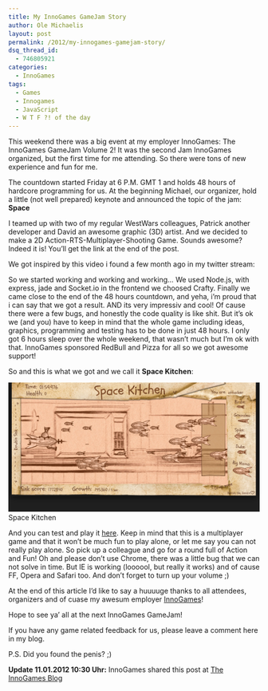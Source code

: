 ```yaml
---
title: My InnoGames GameJam Story
author: Ole Michaelis
layout: post
permalink: /2012/my-innogames-gamejam-story/
dsq_thread_id:
  - 746805921
categories:
  - InnoGames
tags:
  - Games
  - Innogames
  - JavaScript
  - W T F ?! of the day
---
```


This weekend there was a big event at my employer InnoGames: The InnoGames GameJam Volume 2!
It was the second Jam InnoGames organized, but the first time for me attending. So there were tons of new experience and fun for me.

The countdown started Friday at 6 P.M. GMT 1 and holds 48 hours of hardcore programming for us. At the beginning Michael, our organizer, hold a little (not well prepared) keynote and announced the topic of the jam: **Space**

I teamed up with two of my regular WestWars colleagues, Patrick another developer and David an awesome graphic (3D) artist. And we decided to make a 2D Action-RTS-Multiplayer-Shooting Game. Sounds awesome? Indeed it is! You’ll get the link at the end of the post.

We got inspired by this video i found a few month ago in my twitter stream:

So we started working and working and working… We used Node.js, with express, jade and Socket.io in the frontend we choosed Crafty.
Finally we came close to the end of the 48 hours countdown, and yeha, i’m proud that i can say that we got a result. AND its very impressiv and cool! Of cause there were a few bugs, and honestly the code quality is like shit. But it’s ok we (and you) have to keep in mind that the whole game including ideas, graphics, programming and testing has to be done in just 48 hours.
I only got 6 hours sleep over the whole weekend, that wasn’t much but I’m ok with that. InnoGames sponsored RedBull and Pizza for all so we got awesome support!

So and this is what we got and we call it **Space Kitchen**:

[![SpaceKitchen][1]][1]
Space Kitchen

And you can test and play it [here][2]. Keep in mind that this is a multiplayer game and that it won’t be much fun to play alone, or let me say you can not really play alone. So pick up a colleague and go for a round full of Action and Fun! Oh and please don’t use Chrome, there was a little bug that we can not solve in time. But IE is working (loooool, but really it works) and of cause FF, Opera and Safari too. And don’t forget to turn up your volume ;)

 [1]: /assets/uploads/2012/01/spacekitchen.jpg
 [2]: http://codestars.eu:3000 "here"

At the end of this article I’d like to say a huuuuge thanks to all attendees, organizers and of cuase my awesum employer [InnoGames][4]!

 [4]: http://www.innogames.com "InnoGames"

Hope to see ya’ all at the next InnoGames GameJam!

If you have any game related feedback for us, please leave a comment here in my blog.

P.S. Did you found the penis? ;)

**Update 11.01.2012 10:30 Uhr:**
InnoGames shared this post at [The InnoGames Blog][5]

 [5]: http://blog.innogames.de/ "The InnoGames Blog"

